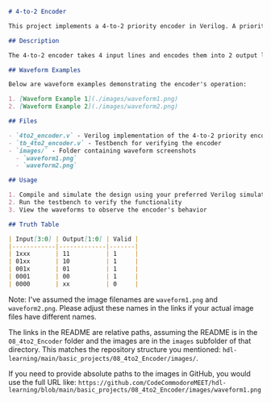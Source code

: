 
```markdown
# 4-to-2 Encoder

This project implements a 4-to-2 priority encoder in Verilog. A priority encoder converts multiple binary inputs into a smaller number of outputs, giving priority to the highest-order active input.

## Description

The 4-to-2 encoder takes 4 input lines and encodes them into 2 output lines based on priority (with input[3] having the highest priority). The encoder also includes a valid output signal that indicates when at least one input is active.

## Waveform Examples

Below are waveform examples demonstrating the encoder's operation:

1. [Waveform Example 1](./images/waveform1.png)
2. [Waveform Example 2](./images/waveform2.png)

## Files

- `4to2_encoder.v` - Verilog implementation of the 4-to-2 priority encoder
- `tb_4to2_encoder.v` - Testbench for verifying the encoder
- `images/` - Folder containing waveform screenshots
  - `waveform1.png`
  - `waveform2.png`

## Usage

1. Compile and simulate the design using your preferred Verilog simulator (Icarus Verilog, ModelSim, etc.)
2. Run the testbench to verify the functionality
3. View the waveforms to observe the encoder's behavior

## Truth Table

| Input[3:0] | Output[1:0] | Valid |
|------------|-------------|-------|
| 1xxx       | 11          | 1     |
| 01xx       | 10          | 1     |
| 001x       | 01          | 1     |
| 0001       | 00          | 1     |
| 0000       | xx          | 0     |
```

Note: I've assumed the image filenames are `waveform1.png` and `waveform2.png`. Please adjust these names in the links if your actual image files have different names.

The links in the README are relative paths, assuming the README is in the `08_4to2_Encoder` folder and the images are in the `images` subfolder of that directory. This matches the repository structure you mentioned: `hdl-learning/main/basic_projects/08_4to2_Encoder/images/`.

If you need to provide absolute paths to the images in GitHub, you would use the full URL like:
`https://github.com/CodeCommodoreMEET/hdl-learning/blob/main/basic_projects/08_4to2_Encoder/images/waveform1.png`